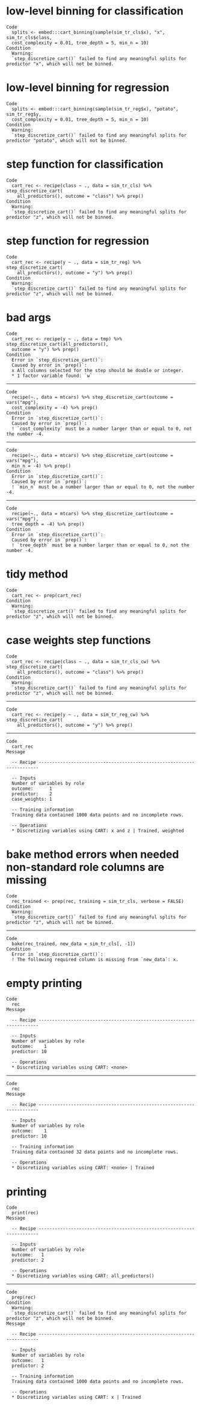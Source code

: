 # low-level binning for classification

    Code
      splits <- embed:::cart_binning(sample(sim_tr_cls$x), "x", sim_tr_cls$class,
      cost_complexity = 0.01, tree_depth = 5, min_n = 10)
    Condition
      Warning:
      `step_discretize_cart()` failed to find any meaningful splits for predictor "x", which will not be binned.

# low-level binning for regression

    Code
      splits <- embed:::cart_binning(sample(sim_tr_reg$x), "potato", sim_tr_reg$y,
      cost_complexity = 0.01, tree_depth = 5, min_n = 10)
    Condition
      Warning:
      `step_discretize_cart()` failed to find any meaningful splits for predictor "potato", which will not be binned.

# step function for classification

    Code
      cart_rec <- recipe(class ~ ., data = sim_tr_cls) %>% step_discretize_cart(
        all_predictors(), outcome = "class") %>% prep()
    Condition
      Warning:
      `step_discretize_cart()` failed to find any meaningful splits for predictor "z", which will not be binned.

# step function for regression

    Code
      cart_rec <- recipe(y ~ ., data = sim_tr_reg) %>% step_discretize_cart(
        all_predictors(), outcome = "y") %>% prep()
    Condition
      Warning:
      `step_discretize_cart()` failed to find any meaningful splits for predictor "z", which will not be binned.

# bad args

    Code
      cart_rec <- recipe(y ~ ., data = tmp) %>% step_discretize_cart(all_predictors(),
      outcome = "y") %>% prep()
    Condition
      Error in `step_discretize_cart()`:
      Caused by error in `prep()`:
      x All columns selected for the step should be double or integer.
      * 1 factor variable found: `w`

---

    Code
      recipe(~., data = mtcars) %>% step_discretize_cart(outcome = vars("mpg"),
      cost_complexity = -4) %>% prep()
    Condition
      Error in `step_discretize_cart()`:
      Caused by error in `prep()`:
      ! `cost_complexity` must be a number larger than or equal to 0, not the number -4.

---

    Code
      recipe(~., data = mtcars) %>% step_discretize_cart(outcome = vars("mpg"),
      min_n = -4) %>% prep()
    Condition
      Error in `step_discretize_cart()`:
      Caused by error in `prep()`:
      ! `min_n` must be a number larger than or equal to 0, not the number -4.

---

    Code
      recipe(~., data = mtcars) %>% step_discretize_cart(outcome = vars("mpg"),
      tree_depth = -4) %>% prep()
    Condition
      Error in `step_discretize_cart()`:
      Caused by error in `prep()`:
      ! `tree_depth` must be a number larger than or equal to 0, not the number -4.

# tidy method

    Code
      cart_rec <- prep(cart_rec)
    Condition
      Warning:
      `step_discretize_cart()` failed to find any meaningful splits for predictor "z", which will not be binned.

# case weights step functions

    Code
      cart_rec <- recipe(class ~ ., data = sim_tr_cls_cw) %>% step_discretize_cart(
        all_predictors(), outcome = "class") %>% prep()
    Condition
      Warning:
      `step_discretize_cart()` failed to find any meaningful splits for predictor "z", which will not be binned.

---

    Code
      cart_rec <- recipe(y ~ ., data = sim_tr_reg_cw) %>% step_discretize_cart(
        all_predictors(), outcome = "y") %>% prep()

---

    Code
      cart_rec
    Message
      
      -- Recipe ----------------------------------------------------------------------
      
      -- Inputs 
      Number of variables by role
      outcome:      1
      predictor:    2
      case_weights: 1
      
      -- Training information 
      Training data contained 1000 data points and no incomplete rows.
      
      -- Operations 
      * Discretizing variables using CART: x and z | Trained, weighted

# bake method errors when needed non-standard role columns are missing

    Code
      rec_trained <- prep(rec, training = sim_tr_cls, verbose = FALSE)
    Condition
      Warning:
      `step_discretize_cart()` failed to find any meaningful splits for predictor "z", which will not be binned.

---

    Code
      bake(rec_trained, new_data = sim_tr_cls[, -1])
    Condition
      Error in `step_discretize_cart()`:
      ! The following required column is missing from `new_data`: x.

# empty printing

    Code
      rec
    Message
      
      -- Recipe ----------------------------------------------------------------------
      
      -- Inputs 
      Number of variables by role
      outcome:    1
      predictor: 10
      
      -- Operations 
      * Discretizing variables using CART: <none>

---

    Code
      rec
    Message
      
      -- Recipe ----------------------------------------------------------------------
      
      -- Inputs 
      Number of variables by role
      outcome:    1
      predictor: 10
      
      -- Training information 
      Training data contained 32 data points and no incomplete rows.
      
      -- Operations 
      * Discretizing variables using CART: <none> | Trained

# printing

    Code
      print(rec)
    Message
      
      -- Recipe ----------------------------------------------------------------------
      
      -- Inputs 
      Number of variables by role
      outcome:   1
      predictor: 2
      
      -- Operations 
      * Discretizing variables using CART: all_predictors()

---

    Code
      prep(rec)
    Condition
      Warning:
      `step_discretize_cart()` failed to find any meaningful splits for predictor "z", which will not be binned.
    Message
      
      -- Recipe ----------------------------------------------------------------------
      
      -- Inputs 
      Number of variables by role
      outcome:   1
      predictor: 2
      
      -- Training information 
      Training data contained 1000 data points and no incomplete rows.
      
      -- Operations 
      * Discretizing variables using CART: x | Trained

